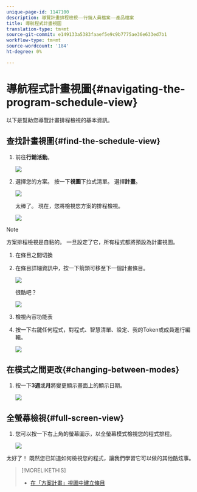 ```yaml
---
unique-page-id: 1147100
description: 導覽計畫排程檢視——行銷人員檔案——產品檔案
title: 導航程式計畫視圖
translation-type: tm+mt
source-git-commit: e149133a5383faaef5e9c9b7775ae36e633ed7b1
workflow-type: tm+mt
source-wordcount: '184'
ht-degree: 0%

---
```



# 導航程式計畫視圖{#navigating-the-program-schedule-view}

以下是幫助您導覽計畫排程檢視的基本資訊。

## 查找計畫視圖{#find-the-schedule-view}

1. 前往&#x200B;**行銷活動**。

   ![](assets/login-marketing-activities.png)

1. 選擇您的方案。 按一下&#x200B;**視圖**&#x200B;下拉式清單。 選擇&#x200B;**計畫**。

   ![](assets/image2014-9-17-11-3a38-3a3.png)

   太棒了。 現在，您將檢視您方案的排程檢視。

   ![](assets/image2014-9-17-11-3a38-3a14.png)

>[!NOTE]
>
>方案排程檢視是自黏的。 一旦設定了它，所有程式都將預設為計畫視圖。

1. 在條目之間切換
1. 在條目詳細資訊中，按一下箭頭可移至下一個計畫條目。

   ![](assets/image2014-9-17-11-3a38-3a54.png)

   很酷吧？

   ![](assets/image2014-9-17-11-3a39-3a10.png)

1. 檢視內容功能表
1. 按一下右鍵任何程式，對程式、智慧清單、設定、我的Token或成員進行編輯。

   ![](assets/image2014-9-17-11-3a39-3a59.png)

## 在模式之間更改{#changing-between-modes}

1. 按一下&#x200B;**3週**&#x200B;或&#x200B;**月**&#x200B;將變更顯示畫面上的顯示日期。

   ![](assets/image2014-9-17-11-3a40-3a19.png)

## 全螢幕檢視{#full-screen-view}

1. 您可以按一下右上角的螢幕圖示，以全螢幕模式檢視您的程式排程。

   ![](assets/image2014-9-17-11-3a40-3a45.png)

太好了！ 既然您已知道如何檢視您的程式，讓我們學習它可以做的其他酷炫事。

>[!MORELIKETHIS]
>
>* [在「方案計畫」視圖中建立條目](creating-an-entry-in-the-program-schedule-view.md)

>



